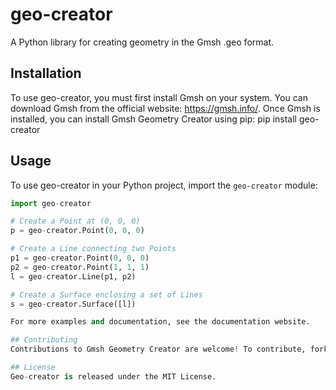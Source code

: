 # geo-creator
A Python library for creating geometry in the Gmsh .geo format.

## Installation
To use geo-creator, you must first install Gmsh on your system. You can download Gmsh from the official website: https://gmsh.info/.
Once Gmsh is installed, you can install Gmsh Geometry Creator using pip:
pip install geo-creator

## Usage

To use geo-creator in your Python project, import the `geo-creator` module:

```python
import geo-creator

# Create a Point at (0, 0, 0)
p = geo-creator.Point(0, 0, 0)

# Create a Line connecting two Points
p1 = geo-creator.Point(0, 0, 0)
p2 = geo-creator.Point(1, 1, 1)
l = geo-creator.Line(p1, p2)

# Create a Surface enclosing a set of Lines
s = geo-creator.Surface([l])

For more examples and documentation, see the documentation website.

## Contributing
Contributions to Gmsh Geometry Creator are welcome! To contribute, fork the repository, make your changes, and submit a pull request. Please see the contributing guidelines for more information.

## License
Geo-creator is released under the MIT License.